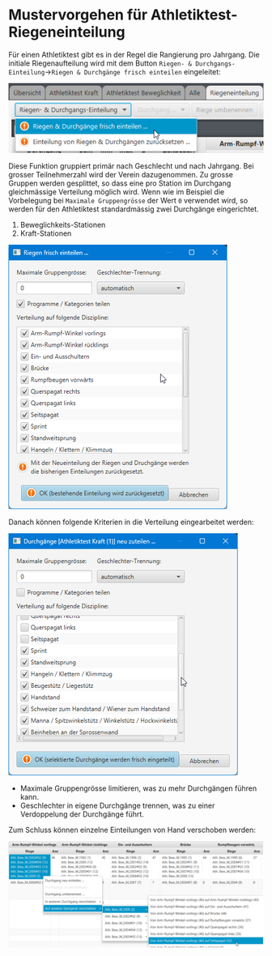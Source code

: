 # Mustervorgehen für Athletiktest-Riegeneinteilung

Für einen Athletiktest gibt es in der Regel die Rangierung pro Jahrgang. Die initiale Riegenaufteilung wird mit dem Button `Riegen- & Durchgangs-Einteilung`->`Riegen & Durchgänge frisch einteilen` eingeleitet:

![Riegen & Durchgänge frisch einteilen](../../assets/att-suggest-init.png)

Diese Funktion gruppiert primär nach Geschlecht und nach Jahrgang. Bei grosser Teilnehmerzahl wird der Verein dazugenommen. Zu grosse Gruppen werden gesplittet, so dass eine pro Station im Durchgang gleichmässige Verteilung möglich wird. Wenn wie im Beispiel die Vorbelegung bei `Maximale Gruppengrösse` der Wert `0` verwendet wird, so werden für den Athletiktest standardmässig zwei Durchgänge eingerichtet.

1. Beweglichkeits-Stationen
2. Kraft-Stationen

![Riegen & Durchgänge frisch einteilen](<../../assets/att-riegen-einteilen-dlg (1).png>)

Danach können folgende Kriterien in die Verteilung eingearbeitet werden:

![Riegen & Durchgänge frisch einteilen](../../assets/att-suggest-options.png)

* Maximale Gruppengrösse limitieren, was zu mehr Durchgängen führen kann.
* Geschlechter in eigene Durchgänge trennen, was zu einer Verdoppelung der Durchgänge führt.

Zum Schluss können einzelne Einteilungen von Hand verschoben werden:

![Riegen & Durchgänge frisch einteilen](<../../assets/att-planning-edit (1).png>)
